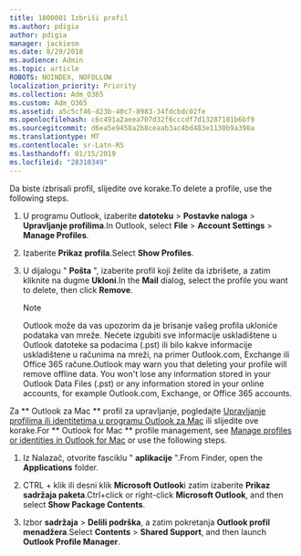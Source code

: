 ```yaml
---
title: 1800001 Izbriši profil
ms.author: pdigia
author: pdigia
manager: jackiesm
ms.date: 8/29/2018
ms.audience: Admin
ms.topic: article
ROBOTS: NOINDEX, NOFOLLOW
localization_priority: Priority
ms.collection: Adm_O365
ms.custom: Adm_O365
ms.assetid: a5c5cf46-d23b-40c7-8983-34fdcbdc02fe
ms.openlocfilehash: c6c491a2aeea707d32f6cccdf7d13287181b6bf9
ms.sourcegitcommit: d6ea5e9458a2b8ceaab3ac4bd483e1130b9a398a
ms.translationtype: MT
ms.contentlocale: sr-Latn-RS
ms.lasthandoff: 01/15/2019
ms.locfileid: "28310349"
---
```

<span data-ttu-id="919a9-102">Da biste izbrisali profil, slijedite ove korake.</span><span class="sxs-lookup"><span data-stu-id="919a9-102">To delete a profile, use the following steps.</span></span>
  
1. <span data-ttu-id="919a9-103">U programu Outlook, izaberite **datoteku** \> **Postavke naloga** \> **Upravljanje profilima**.</span><span class="sxs-lookup"><span data-stu-id="919a9-103">In Outlook, select **File** \> **Account Settings** \> **Manage Profiles**.</span></span>
    
2. <span data-ttu-id="919a9-104">Izaberite **Prikaz profila**.</span><span class="sxs-lookup"><span data-stu-id="919a9-104">Select **Show Profiles**.</span></span>
    
3. <span data-ttu-id="919a9-105">U dijalogu " **Pošta** ", izaberite profil koji želite da izbrišete, a zatim kliknite na dugme **Ukloni**.</span><span class="sxs-lookup"><span data-stu-id="919a9-105">In the **Mail** dialog, select the profile you want to delete, then click **Remove**.</span></span>
    
    > [!NOTE]
    > <span data-ttu-id="919a9-p101">Outlook može da vas upozorim da je brisanje vašeg profila ukloniće podataka van mreže. Nećete izgubiti sve informacije uskladištene u Outlook datoteke sa podacima (.pst) ili bilo kakve informacije uskladištene u računima na mreži, na primer Outlook.com, Exchange ili Office 365 račune.</span><span class="sxs-lookup"><span data-stu-id="919a9-p101">Outlook may warn you that deleting your profile will remove offline data. You won't lose any information stored in your Outlook Data Files (.pst) or any information stored in your online accounts, for example Outlook.com, Exchange, or Office 365 accounts.</span></span> 
  
<span data-ttu-id="919a9-108">Za \*\* Outlook za Mac \*\* profil za upravljanje, pogledajte [Upravljanje profilima ili identitetima u programu Outlook za Mac](https://support.office.com/article/fed2a955-74df-4a24-bef6-78a426958c4c.aspx) ili slijedite ove korake.</span><span class="sxs-lookup"><span data-stu-id="919a9-108">For \*\* Outlook for Mac \*\* profile management, see [Manage profiles or identities in Outlook for Mac](https://support.office.com/article/fed2a955-74df-4a24-bef6-78a426958c4c.aspx) or use the following steps.</span></span> 
  
1. <span data-ttu-id="919a9-109">Iz Nalazač, otvorite fasciklu " **aplikacije** ".</span><span class="sxs-lookup"><span data-stu-id="919a9-109">From Finder, open the **Applications** folder.</span></span> 
    
2. <span data-ttu-id="919a9-110">CTRL + klik ili desni klik **Microsoft Outlook**i zatim izaberite **Prikaz sadržaja paketa**.</span><span class="sxs-lookup"><span data-stu-id="919a9-110">Ctrl+click or right-click **Microsoft Outlook**, and then select **Show Package Contents**.</span></span>
    
3. <span data-ttu-id="919a9-111">Izbor **sadržaja** \> **Delili podrška**, a zatim pokretanja **Outlook profil menadžera**.</span><span class="sxs-lookup"><span data-stu-id="919a9-111">Select **Contents** \> **Shared Support**, and then launch **Outlook Profile Manager**.</span></span>
    


